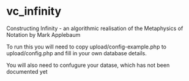 # vc_infinity
Constructing Infinity - an algorithmic realisation of the Metaphysics of Notation by Mark Applebaum

To run this you will need to copy upload/config-example.php to upload/config.php and fill in your own database details.

You will also need to confugure your datase, which has not been documented yet
